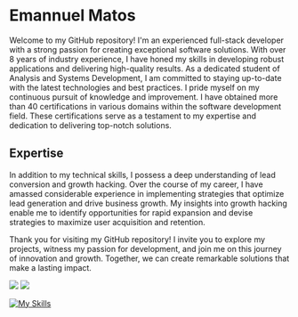 # Emannuel Matos
Welcome to my GitHub repository! I'm an experienced full-stack developer with a strong passion for creating exceptional software solutions. With over 8 years of industry experience, I have honed my skills in developing robust applications and delivering high-quality results. As a dedicated student of Analysis and Systems Development, I am committed to staying up-to-date with the latest technologies and best practices. I pride myself on my continuous pursuit of knowledge and improvement. I have obtained more than 40 certifications in various domains within the software development field. These certifications serve as a testament to my expertise and dedication to delivering top-notch solutions.

## Expertise
In addition to my technical skills, I possess a deep understanding of lead conversion and growth hacking. Over the course of my career, I have amassed considerable experience in implementing strategies that optimize lead generation and drive business growth. My insights into growth hacking enable me to identify opportunities for rapid expansion and devise strategies to maximize user acquisition and retention.

Thank you for visiting my GitHub repository! I invite you to explore my projects, witness my passion for development, and join me on this journey of innovation and growth. Together, we can create remarkable solutions that make a lasting impact.


  <a href="https://www.instagram.com/devloxt/" target="_blank"><img src="https://img.shields.io/badge/-Instagram-%23E4405F?style=for-the-badge&logo=instagram&logoColor=white" target="_blank"></a>
  <a href="https://www.linkedin.com/in/loxt/" target="_blank"><img src="https://img.shields.io/badge/-LinkedIn-%230077B5?style=for-the-badge&logo=linkedin&logoColor=white" target="_blank"></a> 

  [![My Skills](https://skillicons.dev/icons?i=js,ts,angular,apollo,astro,aws,bootstrap,cloudflare,css,docker,express,figma,firebase,flutter,git,github,githubactions,go,grafana,graphql,heroku,html,java,jest,kafka,linux,md,mysql,nestjs,mongodb,nextjs,nodejs,nuxtjs,postgres,prisma,rabbitmq,react,redux,redis,remix,sqlite,supabase,sequelize,sentry,tailwind)](https://skillicons.dev)
</div>
